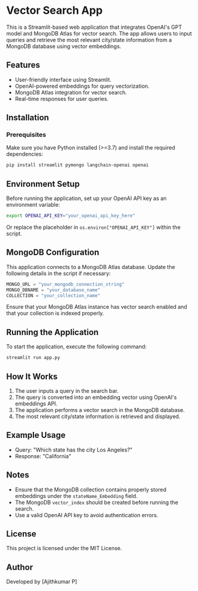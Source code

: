 # Vector Search App

This is a Streamlit-based web application that integrates OpenAI's GPT model and MongoDB Atlas for vector search. The app allows users to input queries and retrieve the most relevant city/state information from a MongoDB database using vector embeddings.

## Features
- User-friendly interface using Streamlit.
- OpenAI-powered embeddings for query vectorization.
- MongoDB Atlas integration for vector search.
- Real-time responses for user queries.

## Installation
### Prerequisites
Make sure you have Python installed (>=3.7) and install the required dependencies:

```bash
pip install streamlit pymongo langchain-openai openai
```

## Environment Setup
Before running the application, set up your OpenAI API key as an environment variable:

```bash
export OPENAI_API_KEY="your_openai_api_key_here"
```

Or replace the placeholder in `os.environ["OPENAI_API_KEY"]` within the script.

## MongoDB Configuration
This application connects to a MongoDB Atlas database. Update the following details in the script if necessary:

```python
MONGO_URL = "your_mongodb_connection_string"
MONGO_DBNAME = "your_database_name"
COLLECTION = "your_collection_name"
```

Ensure that your MongoDB Atlas instance has vector search enabled and that your collection is indexed properly.

## Running the Application
To start the application, execute the following command:

```bash
streamlit run app.py
```

## How It Works
1. The user inputs a query in the search bar.
2. The query is converted into an embedding vector using OpenAI's embeddings API.
3. The application performs a vector search in the MongoDB database.
4. The most relevant city/state information is retrieved and displayed.

## Example Usage
- Query: "Which state has the city Los Angeles?"
- Response: "California"

## Notes
- Ensure that the MongoDB collection contains properly stored embeddings under the `stateName_Embedding` field.
- The MongoDB `vector_index` should be created before running the search.
- Use a valid OpenAI API key to avoid authentication errors.

## License
This project is licensed under the MIT License.

## Author
Developed by [Ajithkumar P]

